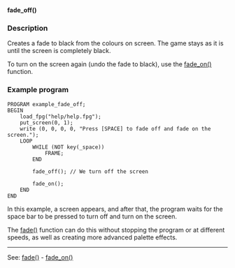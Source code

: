 **fade_off()**

### Description

Creates a fade to black from the colours on screen. The game stays as it is
until the screen is completely black.

To turn on the screen again (undo the fade to black), use the [fade_on()](fade_on().md) function.

### Example program
```
PROGRAM example_fade_off;
BEGIN
    load_fpg("help/help.fpg");
    put_screen(0, 1);
    write (0, 0, 0, 0, "Press [SPACE] to fade off and fade on the screen.");
    LOOP
        WHILE (NOT key(_space))
            FRAME;
        END

        fade_off(); // We turn off the screen

        fade_on();
    END
END
```


In this example, a screen appears, and after that, the program waits for the
space bar to be pressed to turn off and turn on the screen.

The [fade()](fade().md) function can do this without stopping the program
or at different speeds, as well as creating more advanced palette effects.

---------------------------------------
See: [fade()](fade().md) - [fade_on()](fade_on().md)

